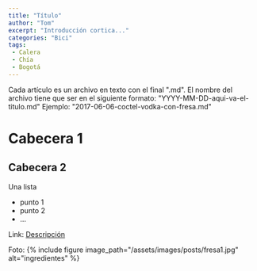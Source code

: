 ```yaml
---
title: "Título"
author: "Tom"
excerpt: "Introducción cortica..."
categories: "Bici"
tags: 
 - Calera
 - Chía
 - Bogotá
---
```


Cada artículo es un archivo en texto con el final ".md". 
El nombre del archivo tiene que ser en el siguiente formato: "YYYY-MM-DD-aqui-va-el-titulo.md"
Ejemplo: "2017-06-06-coctel-vodka-con-fresa.md"

# Cabecera 1

## Cabecera 2

Una lista 

- punto 1
- punto 2
- ...

Link: [Descripción](http://example.com/)

Foto: {% include figure image_path="/assets/images/posts/fresa1.jpg" alt="ingredientes" %} 